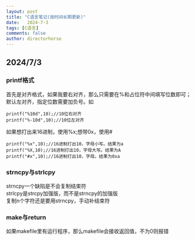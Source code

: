 ```yaml
---
layout: post
title: "C语言笔记(按时间长期更新)"
date:   2024-7-3
tags: [C语言]
comments: false
author: directorhorse
---
```

## 2024/7/3
### printf格式
首先是对齐格式，如果我要右对齐，那么只需要在%和占位符中间填写位数即可；默认左对齐，指定位数需要加负号。如
```
printf("%10d",10);//10位右对齐
printf("%-10d",10);//10位左对齐
```
如果想打出来16进制，使用%x;想带0x，使用#
```
printf("%x",10);//16进制打出10，字母小写。结果为a
printf("%X,10);//16进制打出10，字母大写。结果为A
printf("#x",10);//16进制打出10，字母。结果为0xa
```
### strncpy与strlcpy
strncpy一个缺陷是不会复制结束符 \
strlcpy是strcpy加强版，而不是strncpy的加强版 \
复制n个字符还是要用strncpy，手动补结束符
### make与return
如果makefile里有运行程序，那么makefile会接收返回值，不为0则报错